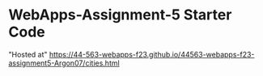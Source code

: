 # WebApps-Assignment-5 Starter Code
"Hosted at" https://44-563-webapps-f23.github.io/44563-webapps-f23-assignment5-Argon07/cities.html
